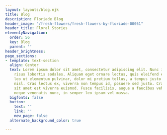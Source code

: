```yaml
---
layout: layouts/blog.njk
title: Blog
description: Floriade Blog
header_image: "/fresh-flowers/fresh-flowers-by-floriade-00051"
header_title: Floral Stories
eleventyNavigation:
  order: 56
  key: Blog
  parent: ''
header_brightness: 
page_sections:
- template: text-section
  align: Center
  text: Lorem ipsum dolor sit amet, consectetur adipiscing elit. Nunc in nisl non
    risus lobortis sodales. Aliquam eget ornare lectus, quis eleifend erat. In tincidunt,
    leo ut elementum pulvinar, dolor mi pretium tellus, a tempus justo eros rutrum
    nisl. Cras lectus ex, viverra non tempus id, posuere sed justo. Cras et nulla
    sit amet est viverra euismod. Fusce facilisis, augue a faucibus vehicula, sapien
    neque venenatis nunc, in semper leo ipsum vel massa.
  bigfonts: false
  button:
    text: ''
    link: ''
    new_page: false
  alternate_background_color: true

---
```

